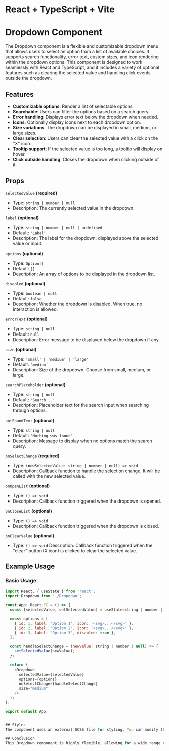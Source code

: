 # React + TypeScript + Vite

# Dropdown Component

The Dropdown component is a flexible and customizable dropdown menu that allows users to select an option from a list of available choices. It supports search functionality, error text, custom sizes, and icon rendering within the dropdown options. This component is designed to work seamlessly with React and TypeScript, and it includes a variety of optional features such as clearing the selected value and handling click events outside the dropdown.

## Features
 - **Customizable options**: Render a list of selectable options.
 - **Searchable**: Users can filter the options based on a search query.
 - **Error handling**: Displays error text below the dropdown when needed.
 - **Icons**: Optionally display icons next to each dropdown option.
 - **Size variations**: The dropdown can be displayed in small, medium, or large sizes.
 - **Clear selection**: Users can clear the selected value with a click on the "X" icon.
 - **Tooltip support**: If the selected value is too long, a tooltip will display on hover.
 - **Click outside handling**: Closes the dropdown when clicking outside of it.

 ## Props

`selectedValue` **(required)**
 - Type: `string | number | null`
 - Description: The currently selected value in the dropdown.

`label` **(optional)**
 - Type: `string | number | null | undefined`
 - Default: `'Label'`
 - Description: The label for the dropdown, displayed above the selected value or input.

`options` **(optional)**
 - Type: `Option[]`
 - Default: `[]`
 - Description: An array of options to be displayed in the dropdown list.

`disabled` **(optional)**
 - Type: `boolean | null`
 - Default: `false`
 - Description: Whether the dropdown is disabled. When true, no interaction is allowed.

`errorText` **(optional)**
 - Type: `string | null`
 - Default: `null`
 - Description: Error message to be displayed below the dropdown if any.

`size` **(optional)**
 - Type: `'small' | 'medium' | 'large'`
 - Default: `'medium'`
 - Description: Size of the dropdown. Choose from small, medium, or large.

`searchPlaceholder` **(optional)**
 - Type: `string | null`
 - Default: `'Search...'`
 - Description: Placeholder text for the search input when searching through options.

`notFoundText` **(optional)**
 - Type: `string | null`
 - Default: `'Nothing was found'`
 - Description: Message to display when no options match the search query.

`onSelectChange` **(required)**
 - Type: `(newSelectedValue: string | number | null) => void`
 - Description: Callback function to handle the selection change. It will be called with the new selected value.

`onOpenList` **(optional)**
 - Type: `() => void`
 - Description: Callback function triggered when the dropdown is opened.

`onCloseList` **(optional)**
 - Type: `() => void`
 - Description: Callback function triggered when the dropdown is closed.

`onClearValue` **(optional)**
 - Type: `() => void`
Description: Callback function triggered when the "clear" button (X icon) is clicked to clear the selected value.

## Example Usage

### Basic Usage

```javascript
import React, { useState } from 'react';
import Dropdown from './Dropdown';

const App: React.FC = () => {
  const [selectedValue, setSelectedValue] = useState<string | number | null>(null);

  const options = [
    { id: 1, label: 'Option 1', icon: '<svg>...</svg>' },
    { id: 2, label: 'Option 2', icon: '<svg>...</svg>' },
    { id: 3, label: 'Option 3', disabled: true },
  ];

  const handleSelectChange = (newValue: string | number | null) => {
    setSelectedValue(newValue);
  };

  return (
    <Dropdown
      selectedValue={selectedValue}
      options={options}
      onSelectChange={handleSelectChange}
      size="medium"
    />
  );
};

export default App;


## Styles
The component uses an external SCSS file for styling. You can modify the Dropdown.scss file to fit your design requirements. The component supports custom sizes (small, medium, large), and you can customize the layout and colors via CSS.

## Conclusion
This Dropdown component is highly flexible, allowing for a wide range of use cases, from simple selection to advanced features like search, error handling, and custom icons. The component works well in any React project and can be easily customized to meet your needs.